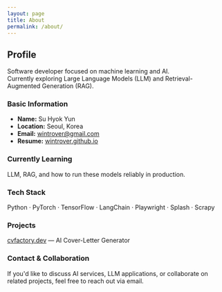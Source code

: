 ```yaml
---
layout: page
title: About
permalink: /about/
---
```


## Profile

Software developer focused on machine learning and AI. <br>Currently exploring Large Language Models (LLM) and Retrieval-Augmented Generation (RAG).

### Basic Information

- **Name:** Su Hyok Yun
- **Location:** Seoul, Korea
- **Email:** [wintrover@gmail.com](mailto:wintrover@gmail.com)
- **Resume:** [wintrover.github.io](https://wintrover.github.io)

### Currently Learning

LLM, RAG, and how to run these models reliably in production.

### Tech Stack

Python · PyTorch · TensorFlow · LangChain · Playwright · Splash · Scrapy

### Projects

[cvfactory.dev](https://cvfactory.dev) — AI Cover-Letter Generator

### Contact & Collaboration

If you'd like to discuss AI services, LLM applications, or collaborate on related projects, feel free to reach out via email.